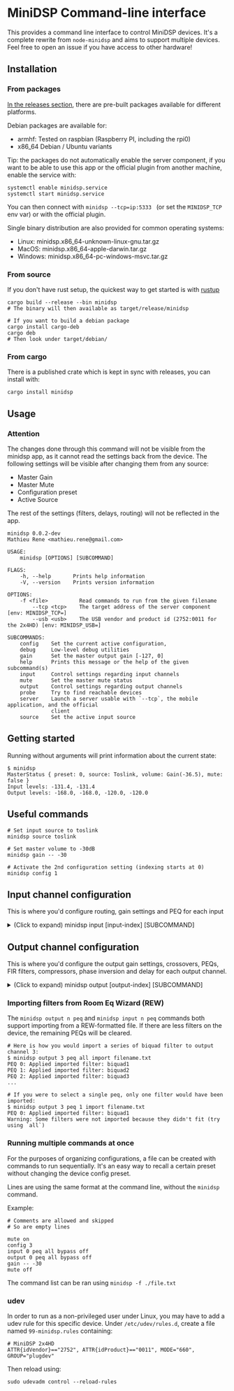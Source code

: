# MiniDSP Command-line interface

This provides a command line interface to control MiniDSP devices. 
It's a complete rewrite from `node-minidsp` and aims to support multiple devices. Feel free to open an issue if you have access to other hardware!


## Installation
### From packages
[In the releases section](https://github.com/mrene/minidsp-rs/releases), there are pre-built packages available for different platforms.

Debian packages are available for:
- armhf: Tested on raspbian (Raspberry PI, including the rpi0)
- x86_64 Debian / Ubuntu variants

Tip: the packages do not automatically enable the server component, if you want to be able to use this app or the official plugin from another machine, enable the service with:

```shell
systemctl enable minidsp.service
systemctl start minidsp.service
```

You can then connect with `minidsp --tcp=ip:5333 ` (or set the `MINIDSP_TCP` env var) or with the official plugin.

Single binary distribution are also provided for common operating systems:
- Linux: minidsp.x86_64-unknown-linux-gnu.tar.gz
- MacOS: minidsp.x86_64-apple-darwin.tar.gz
- Windows: minidsp.x86_64-pc-windows-msvc.tar.gz

### From source
If you don't have rust setup, the quickest way to get started is with [rustup](https://rustup.rs/)


```shell
cargo build --release --bin minidsp
# The binary will then available as target/release/minidsp

# If you want to build a debian package
cargo install cargo-deb
cargo deb
# Then look under target/debian/
```

### From cargo
There is a published crate which is kept in sync with releases, you can install with:
```shell
cargo install minidsp
```

## Usage

### Attention
The changes done through this command will not be visible from the minidsp app, as it cannot read the settings back from the device.
The following settings will be visible after changing them from any source:
- Master Gain
- Master Mute
- Configuration preset
- Active Source

The rest of the settings (filters, delays, routing) will not be reflected in the app.

```shell
minidsp 0.0.2-dev
Mathieu Rene <mathieu.rene@gmail.com>

USAGE:
    minidsp [OPTIONS] [SUBCOMMAND]

FLAGS:
    -h, --help       Prints help information
    -V, --version    Prints version information

OPTIONS:
    -f <file>          Read commands to run from the given filename
        --tcp <tcp>    The target address of the server component [env: MINIDSP_TCP=]
        --usb <usb>    The USB vendor and product id (2752:0011 for the 2x4HD) [env: MINIDSP_USB=]

SUBCOMMANDS:
    config    Set the current active configuration,
    debug     Low-level debug utilities
    gain      Set the master output gain [-127, 0]
    help      Prints this message or the help of the given subcommand(s)
    input     Control settings regarding input channels
    mute      Set the master mute status
    output    Control settings regarding output channels
    probe     Try to find reachable devices
    server    Launch a server usable with `--tcp`, the mobile application, and the official
              client
    source    Set the active input source
```


## Getting started
Running without arguments will print information about the current state:

```shell
$ minidsp 
MasterStatus { preset: 0, source: Toslink, volume: Gain(-36.5), mute: false }
Input levels: -131.4, -131.4
Output levels: -168.0, -168.0, -120.0, -120.0
```

## Useful commands
```
# Set input source to toslink
minidsp source toslink

# Set master volume to -30dB
minidsp gain -- -30

# Activate the 2nd configuration setting (indexing starts at 0)
minidsp config 1
```

## Input channel configuration
This is where you'd configure routing, gain settings and PEQ for each input

<details>
  <summary>(Click to expand) minidsp input [input-index] [SUBCOMMAND]</summary>

```shell
$ minidsp input --help
minidsp-input
Control settings regarding input channels

USAGE:
    minidsp input <input-index> <SUBCOMMAND>

ARGS:
    <input-index>    Index of the input channel, starting at 0

SUBCOMMANDS:
    gain       Set the input gain for this channel
    help       Prints this message or the help of the given subcommand(s)
    mute       Set the master mute status
    peq        Control the parametric equalizer
    routing    Controls signal routing from this input
```

### gain / mute

```shell
# Sets input channel 0's gain to -10dB
minidsp input 0 gain -- -10

# Mute input channel 0
minidsp input 0 mute on
```

### routing
Each output matrix entry has to be enabled in order for audio to be routed. The gain can then be set (in dB) for each entry.

```shell
# Route input channel 0 to output channel 0, boost gain by 6dB
minidsp input 0 routing 0 enable on
minidsp input 0 routing 0 gain 6
```

### peq

```
$ minidsp input 0 peq --help
minidsp-input-peq
Control the parametric equalizer

USAGE:
    minidsp input <input-index> peq <index> <SUBCOMMAND>

ARGS:
    <index>    Parametric EQ index (all | <id>) (0 to 9 inclusively)

FLAGS:
    -h, --help       Prints help information
    -V, --version    Prints version information

SUBCOMMANDS:
    bypass    Sets the bypass toggle
    clear     Sets all coefficients back to their default values and un-bypass them
    help      Prints this message or the help of the given subcommand(s)
    import    Imports the coefficients from the given file
    set       Set coefficients
```

The `peq` commands supports broadcasting an operation on multiple peqs. If specifying
an index, the command will only affect a single filter.

Bypass the first peq:
`minidsp input 0 peq 0 bypass on` 

Bypass all peqs:
`minidsp input 0 peq all bypass on`

Importing filters should use the `all` target if the unused filter should also be cleared.
`minidsp input 0 peq all import ./file.txt`

</details>

## Output channel configuration
This is where you'd configure the output gain settings, crossovers, PEQs, FIR filters, compressors, phase inversion and delay for each output channel.

<details>
  <summary>(Click to expand) minidsp output [output-index] [SUBCOMMAND]</summary>
The outputs are referenced by index, starting at 0 for the first output.

```shell
$ minidsp output --help

Control settings regarding output channels

USAGE:
    minidsp output <output-index> <SUBCOMMAND>

ARGS:
    <output-index>    Index of the output channel, starting at 0

SUBCOMMANDS:
    compressor    Controls crossovers (2x 4 biquads)
    crossover     Controls crossovers (2x 4 biquads)
    delay         Set the delay associated to this channel
    fir           Controls the FIR filter
    gain          Set the input gain for this channel
    help          Prints this message or the help of the given subcommand(s)
    invert        Set phase inversion on this channel
    mute          Set the master mute status
    peq           Control the parametric equalizer
```

### Gain

```shell
$ minidsp output 0 gain --help
USAGE:
    minidsp output <output-index> gain <value>

ARGS:
    <value>    Output gain in dB
```

Example usage: `minidsp output 0 gain -- -20`

`--` is used to distinguish negative values from another option

### PEQ

```
$ minidsp output 0 peq --help
Control the parametric equalizer

USAGE:
    minidsp output <output-index> peq <index> <SUBCOMMAND>

ARGS:
    <index>    Parametric EQ index (all | <id>) (0 to 9 inclusively)

SUBCOMMANDS:
    bypass    Sets the bypass toggle
    clear     Sets all coefficients back to their default values and un-bypass them
    help      Prints this message or the help of the given subcommand(s)
    import    Imports the coefficients from the given file
    set       Set coefficients
```

The `peq` commands supports broadcasting an operation on multiple peqs. If specifying
an index, the command will only affect a single filter.

Bypass the first peq:
`minidsp output 0 peq 0 bypass on` 

Bypass all peqs:
`minidsp output 0 peq all bypass on`

Importing filters should use the `all` target if the unused filter should also be cleared.
`minidsp output 0 peq all import ./file.txt`

### Crossover

```
$ minidsp output 0 crossover --help
Controls crossovers (2x 4 biquads)

USAGE:
    minidsp output <output-index> crossover <group> <index> <SUBCOMMAND>

ARGS:
    <group>    Group index (0 or 1)
    <index>    Filter index (all | 0 | 1 | 3)

SUBCOMMANDS:
    bypass    Sets the bypass toggle
    clear     Sets all coefficients back to their default values and un-bypass them
    help      Prints this message or the help of the given subcommand(s)
    import    Imports the coefficients from the given file
    set       Set coefficients
```

Crossovers are implemented as series biquad filters. There are two groups of 4 biquads per channel. Each group can be bypassed individually.

The command follows the same syntax as the `peq` command, for the exception that you have to specify the group index.

They can be imported in REW's format:

```shell
minidsp output 0 crossover 0 all import ./file.txt
minidsp output 0 crossover 1 all import ./file2.txt
```

### FIR

```shell
$ minidsp output 0 fir --help
minidsp-output-fir
Controls the FIR filter

USAGE:
    minidsp output <output-index> fir <SUBCOMMAND>

SUBCOMMANDS:
    bypass    Sets the bypass toggle
    clear     Sets all coefficients back to their default values and un-bypass them
    help      Prints this message or the help of the given subcommand(s)
    import    Imports the coefficients from the given file
    set       Set coefficients
```

Importing FIR filters can be done using a wav file. The file's sampling rate MUST match the device's internal rate. 

```shell
minidsp output 0 fir import ./impulse.wav
minidsp output 0 fir bypass off
```

### Delay

```shell
$ minidsp output 0 delay --help
minidsp-output-delay
Set the delay associated to this channel

USAGE:
    minidsp output <output-index> delay <delay>

ARGS:
    <delay>    Delay in milliseconds
```

### Invert

```
USAGE:
    minidsp output <output-index> invert <value>
```

Example: `minidsp output 0 invert on`

</details>

### Importing filters from Room Eq Wizard (REW)
The `minidsp output n peq` and `minidsp input n peq` commands both support importing from a REW-formatted file. If there are less
filters on the device, the remaining PEQs will be cleared.

```shell
# Here is how you would import a series of biquad filter to output channel 3:
$ minidsp output 3 peq all import filename.txt
PEQ 0: Applied imported filter: biquad1
PEQ 1: Applied imported filter: biquad2
PEQ 2: Applied imported filter: biquad3
...

# If you were to select a single peq, only one filter would have been imported:
$ minidsp output 3 peq 1 import filename.txt
PEQ 0: Applied imported filter: biquad1
Warning: Some filters were not imported because they didn't fit (try using `all`)
```

### Running multiple commands at once
For the purposes of organizing configurations, a file can be created with commands to run sequentially. It's an easy way to recall a certain preset without changing the device config preset.

Lines are using the same format at the command line, without the `minidsp` command. 

Example:
```
# Comments are allowed and skipped
# So are empty lines

mute on
config 3
input 0 peq all bypass off
output 0 peq all bypass off
gain -- -30
mute off
```

The command list can be ran using  `minidsp -f ./file.txt`


### udev
In order to run as a non-privileged user under Linux, you may have to add a udev rule for this specific device. Under `/etc/udev/rules.d`, create a file named `99-minidsp.rules` containing:

```
# MiniDSP 2x4HD
ATTR{idVendor}=="2752", ATTR{idProduct}=="0011", MODE="660", GROUP="plugdev"
```

Then reload using:

```
sudo udevadm control --reload-rules
```
